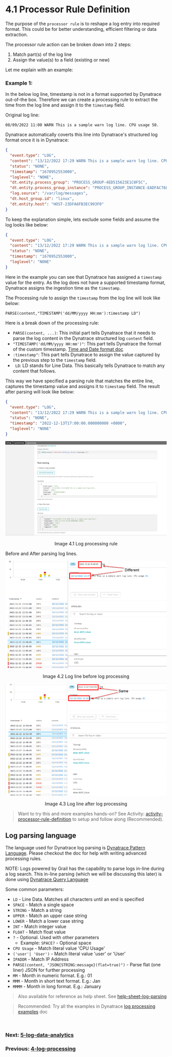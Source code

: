 # 4.1 Processor Rule Definition


The purpose of the `processor rule` is to reshape a log entry into required format. This could be for better understanding, efficient filtering or data extraction.

The processor rule action can be broken down into 2 steps:
1. Match part(s) of the log line
2. Assign the value(s) to a field (existing or new)

Let me explain with an example:

### Example 1:

In the below log line, timestamp is not in a format supported by Dynatrace out-of-the box. Therefore we can create a processing rule to extract the time from the log line and assign it to the `timestamp` field.

Original log line:
```log
08/09/2022 11:00 WARN This is a sample warn log line. CPU usage 50.
```

Dynatrace automatically coverts this line into Dynatrace's structured log format once it is in Dynatrace:
```json
{
  "event.type": "LOG",
  "content": "13/12/2022 17:29 WARN This is a sample warn log line. CPU usage 50.",
  "status": "NONE",  
  "timestamp": "1670952553000",
  "loglevel": "NONE",
  "dt.entity.process_group": "PROCESS_GROUP-4ED515623E1C0F5C",
  "dt.entity.process_group_instance": "PROCESS_GROUP_INSTANCE-EADFAC768A7332A3",
  "log.source": "/var/log/messages",
  "dt.host_group.id": "linux",
  "dt.entity.host": "HOST-23DFA6FB3EC993F0"
}
```

To keep the explanation simple, lets exclude some fields and assume the log looks like below:
```json
{
  "event.type": "LOG",
  "content": "13/12/2022 17:29 WARN This is a sample warn log line. CPU usage 50.",
  "status": "NONE",  
  "timestamp": "1670952553000",
  "loglevel": "NONE"  
}
```

Here in the example you can see that Dynatrace has assigned a `timestamp` value for the entry. As the log does not have a supported timestamp format, Dynatrace assigns the ingestion time as the `timestamp`.

The Processing rule to assign the `timestamp` from the log line will look like below:

```parse
PARSE(content,"TIMESTAMP('dd/MM/yyyy HH:mm'):timestamp LD")
```

Here is a break down of the processing rule:
- `PARSE(content, ...)`: This initial part tells Dynatrace that it needs to parse the log content in the Dynatrace structured log `content` field. 
- `"TIMESTAMP('dd/MM/yyyy HH:mm')"`: This part tells Dynatrace the format of the custom timestamp. [Time and Date format doc](https://www.dynatrace.com/support/help/how-to-use-dynatrace/dynatrace-pattern-language/log-processing-time-date)
- `:timestamp"`: This part tells Dynatrace to assign the value captured by the previous step to the `timestamp` field.
- ` LD`: LD stands for Line Data. This basically tells Dynatrace to match any content that follows.

This way we have specified a parsing rule that matches the entire line, captures the timestamp value and assigns it to `timestamp` field. The result after parsing will look like below:

```json
{
  "event.type": "LOG",
  "content": "13/12/2022 17:29 WARN This is a sample warn log line. CPU usage 50.",
  "status": "NONE",  
  "timestamp": "2022-12-13T17:00:00.000000000 +0000",
  "loglevel": "NONE"  
}
```


![log-processing-parse-rule-1](images/log-processing-parse-rule-1.png)
<p align="center">Image 4.1 Log processing rule </p>
Before and After parsing log lines.

![log-processing-before](images/log-processing-before.png)
<p align="center">Image 4.2 Log line before log processing </p>

![log-processing-after](images/log-processing-after.png)
<p align="center">Image 4.3 Log line after log processing </p>

> Want to try this and more examples hands-on? See Activity: [activity-processor-rule-definition](activities/activity-processor-rule-definition.md) to setup and follow along (Recommended).


## Log parsing language

The language used for Dynatrace log parsing is [Dynatrace Pattern Language](https://www.dynatrace.com/support/help/shortlink/dpl-dynatrace-pattern-language-hub). Please checkout the  doc for help with writing advanced processing rules. 

NOTE: Logs powered by Grail has the capability to parse logs in-line during a log search. This in-line parsing (which we will be discussing this later) is done using [Dynatrace Query Language](https://www.dynatrace.com/support/help/shortlink/dql-dynatrace-query-language-hub)

Some common parameters:
- `LD` - Line Data. Matches all characters until an end is specified 
- `SPACE` - Match a single space
- `STRING` - Match a string
- `UPPER` - Match an upper case string
- `LOWER` - Match a lower case string
- `INT` - Match integer value
- `FLOAT` - Match float value
- `?` - Optional. Used with other parameters
	- Example: `SPACE?` - Optional space
- `CPU Usage` - Match literal value 'CPU Usage'
- `('user'| 'User')` - Match literal value 'user' or 'User'
- `IPADDR` - Match IP Address
- `PARSE(content, "JSON{STRING:message}(flat=true)")` - Parse flat (one liner) JSON for further processing
- `MM` - Month in numeric format. E.g.: 01
- `MMM` - Month in short text format. E.g.: Jan
- `MMMM` - Month in long format. E.g.: January

> Also available for reference as help sheet. See [help-sheet-log-parsing](help-sheets/help-sheet-log-parsing.md)





> Recommended: Try all the examples in Dynatrace [log processing examples](https://www.dynatrace.com/support/help/shortlink/log-monitoring-log-processing-examples) doc

<br/>

### Next: [5-log-data-analytics](5-log-data-analytics.md)

### Previous: [4-log-processing](4-log-processing.md)